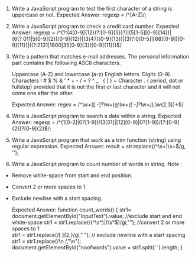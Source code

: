 1. Write a JavaScript program to test the first character of a string is uppercase or not. 
   Expected Answer: regexp = /^[A-Z]/;

2. Write a JavaScript program to check a credit card number. 
   Expected Answer: regexp = /^(?:(4[0-9]{12}(?:[0-9]{3})?)|(5[1-5][0-9]{14})|(6(?:011|5[0-9]{2})[0-9]{12})|(3[47][0-9]{13})|(3(?:0[0-5]|[68][0-9])[0-9]{11})|((?:2131|1800|35[0-9]{3})[0-9]{11}))$/

3. Write a pattern that matches e-mail addresses. 
	The personal information part contains the following ASCII characters.

	Uppercase (A-Z) and lowercase (a-z) English letters.
	Digits (0-9).
	Characters ! # $ % & ' * + - / = ? ^ _ ` { | } ~
   	Character . ( period, dot or fullstop) provided that it is not the first or last character and it will not come one after the other.

   Expected Answer: regex = /^\w+([\.-]?\w+)*@\w+([\.-]?\w+)*(\.\w{2,3})+$/

4. Write a JavaScript program to search a date within a string. 
   Expected Answer: regexp = /^(1[0-2]|0?[1-9])\/(3[01]|[12][0-9]|0?[1-9])\/(?:[0-9]{2})?[0-9]{2}$/;

5. Write a JavaScript program that work as a trim function (string) using regular expression. 
   Expected Answer: result = str.replace(/^\s+|\s+$/g, '');

6. Write a JavaScript program to count number of words in string. 
Note : 
- Remove white-space from start and end position. 
- Convert 2 or more spaces to 1. 
- Exclude newline with a start spacing.
  
  Expected Answer: 
function count_words()
{
str1= document.getElementById("InputText").value;
//exclude  start and end white-space
str1 = str1.replace(/(^\s*)|(\s*$)/gi,"");
//convert 2 or more spaces to 1  
str1 = str1.replace(/[ ]{2,}/gi," ");
// exclude newline with a start spacing  
str1 = str1.replace(/\n /,"\n");
document.getElementById("noofwords").value = str1.split(' ').length;
}
  
